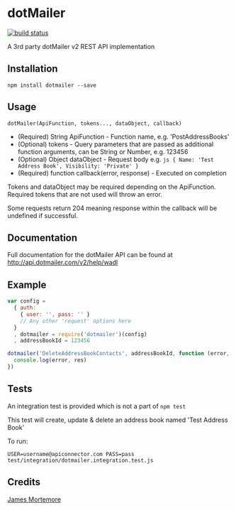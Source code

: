 # dotMailer

[![build status](https://secure.travis-ci.org/confuser/dotmailer.png)](http://travis-ci.org/confuser/node-dotmailer)

A 3rd party dotMailer v2 REST API implementation

## Installation

```
npm install dotmailer --save
```

## Usage
```dotMailer(ApiFunction, tokens..., dataObject, callback)```

- (Required) String ApiFunction - Function name, e.g. 'PostAddressBooks'
- (Optional) tokens - Query parameters that are passed as additional function arguments, can be String or Number, e.g. 123456
- (Optional) Object dataObject - Request body e.g. ```js { Name: 'Test Address Book', Visibility: 'Private' }```
- (Required) function callback(error, response) - Executed on completion


Tokens and dataObject may be required depending on the ApiFunction. Required tokens that are not used will throw an error.

Some requests return 204 meaning response within the callback will be undefined if successful.

## Documentation
Full documentation for the dotMailer API can be found at http://api.dotmailer.com/v2/help/wadl

## Example

```js
var config =
  { auth:
    { user: '', pass: '' }
    // Any other 'request' options here
  }
  , dotmailer = require('dotmailer')(config)
  , addressBookId = 123456

dotmailer('DeleteAddressBookContacts', addressBookId, function (error, res) {
  console.log(error, res)
})
```

## Tests
An integration test is provided which is not a part of ```npm test```

This test will create, update & delete an address book named 'Test Address Book'

To run:
```
USER=username@apiconnector.com PASS=pass test/integration/dotmailer.integration.test.js
```

## Credits
[James Mortemore](https://github.com/confuser/)

